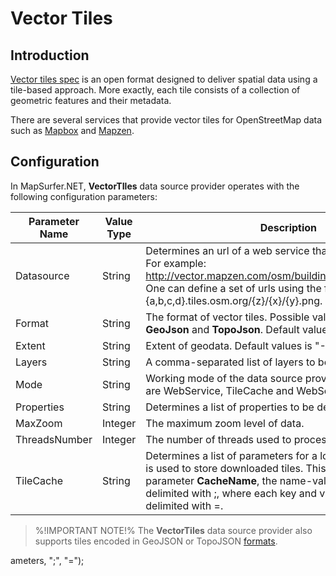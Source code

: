 # Vector Tiles

## Introduction

[Vector tiles spec](https://github.com/mapbox/vector-tile-spec) is an open format designed to deliver spatial data using a tile-based approach. More exactly, each tile consists of a collection of geometric features and their metadata. 

There are several services that provide vector tiles for OpenStreetMap data such as [Mapbox](https://www.mapbox.com/developers/vector-tiles/) and [Mapzen](https://github.com/mapzen/vector-datasource/wiki/Mapzen-Vector-Tile-Service).


## Configuration

In MapSurfer.NET, **VectorTIles** data source provider operates with the following configuration parameters:

Parameter Name | Value Type | Description | Required
------------ | ------------- | ------------- | -------------
Datasource | String | Determines an url of a web service that delivers vector tiles. For example: http://vector.mapzen.com/osm/buildings/{z}/{x}/{y}.mapbox.  One can define a set of urls using the following template: {a,b,c,d}.tiles.osm.org/{z}/{x}/{y}.png. | Yes
Format | String | The format of vector tiles. Possible values are     **Protobuf**, **GeoJson** and **TopoJson**. Default value is Protobuf| No
Extent | String | Extent of geodata. Default values is "-180, -89, 180, 89". | No
Layers | String | A comma-separated list of layers to be fetched from tiles. | No
Mode | String | Working mode of the data source provider. Possible values are     WebService, TileCache and WebServiceAndTileCache | No
Properties | String | Determines a list of properties to be decoded.| No
MaxZoom | Integer | The maximum zoom level of data. | No
ThreadsNumber | Integer | The number of threads used to process data. | No
TileCache | String | Determines a list of parameters for a local [tile cache](usermanual/tilecaching/index.md) which is used to store downloaded tiles. This list must contain parameter **CacheName**, the name-value pairs must be delimited with $;$, where each key and value pair must be delimited with $=$. | No


> %!IMPORTANT NOTE!% The **VectorTiles** data source provider also supports tiles encoded in GeoJSON or TopoJSON [formats](https://github.com/mapzen/vector-datasource/wiki/Mapzen-Vector-Tile-Service#formats).



ameters, "$;$", "$=$");